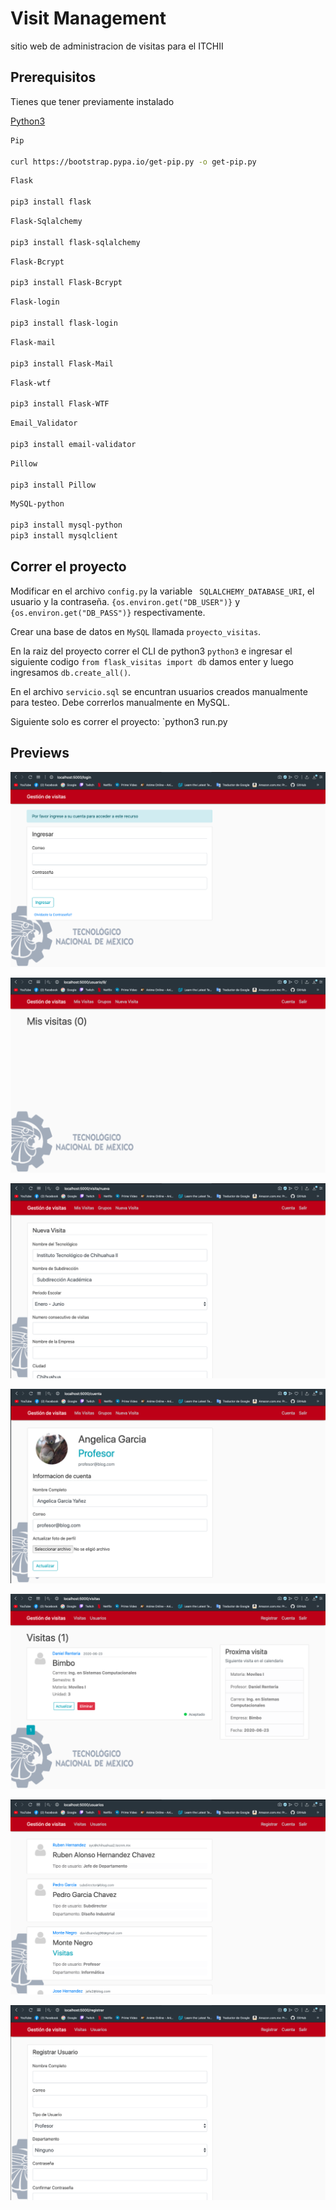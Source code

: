 # Visit Management

sitio web de administracion de visitas para el ITCHII

## Prerequisitos

Tienes que tener previamente instalado

[Python3](www.python.org)

```bash
Pip

curl https://bootstrap.pypa.io/get-pip.py -o get-pip.py
```

```bash
Flask 

pip3 install flask
```

```bash
Flask-Sqlalchemy

pip3 install flask-sqlalchemy
```

```bash
Flask-Bcrypt 

pip3 install Flask-Bcrypt
```

```bash
Flask-login

pip3 install flask-login
```

```bash
Flask-mail

pip3 install Flask-Mail
```

```bash
Flask-wtf

pip3 install Flask-WTF
```

```bash
Email_Validator

pip3 install email-validator
```

```bash
Pillow

pip3 install Pillow
```

```bash
MySQL-python

pip3 install mysql-python
pip3 install mysqlclient
```

## Correr el proyecto
Modificar en el archivo `config.py` la variable ` SQLALCHEMY_DATABASE_URI`, el usuario y la contraseña.
`{os.environ.get("DB_USER")}` y `{os.environ.get("DB_PASS")}` respectivamente.

Crear una base de datos en `MySQL` llamada `proyecto_visitas`. 

En la raiz del proyecto correr el CLI de python3 `python3` e ingresar el siguiente codigo
`from flask_visitas import db` damos enter y luego ingresamos `db.create_all()`.

En el archivo `servicio.sql` se encuntran usuarios creados manualmente para testeo. Debe correrlos
manualmente en MySQL.

Siguiente solo es correr el proyecto: `python3 run.py

## Previews
![alt text](https://github.com/DavidBanda/Flask-ITCHII/blob/master/prevs/pw-1.png)

![alt text](https://github.com/DavidBanda/Flask-ITCHII/blob/master/prevs/pw-2.png)

![alt text](https://github.com/DavidBanda/Flask-ITCHII/blob/master/prevs/pw-3.png)

![alt text](https://github.com/DavidBanda/Flask-ITCHII/blob/master/prevs/pw-4.png)

![alt text](https://github.com/DavidBanda/Flask-ITCHII/blob/master/prevs/pw-5.png)

![alt text](https://github.com/DavidBanda/Flask-ITCHII/blob/master/prevs/pw-6.png)

![alt text](https://github.com/DavidBanda/Flask-ITCHII/blob/master/prevs/pw-7.png)
